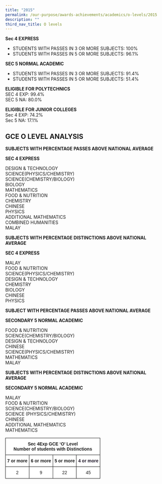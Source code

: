 ```yaml
---
title: "2015"
permalink: /our-purpose/awards-achievements/academics/o-levels/2015
description: ""
third_nav_title: O levels
---
```

**Sec 4 EXPRESS**
* STUDENTS WITH PASSES IN 3 OR MORE SUBJECTS: 100%  
* STUDENTS WITH PASSES IN 5 OR MORE SUBJECTS: 96.1%  
  
**SEC 5 NORMAL ACADEMIC**
* STUDENTS WITH PASSES IN 3 OR MORE SUBJECTS: 91.4%  
* STUDENTS WITH PASSES IN 5 OR MORE SUBJECTS: 51.4%  
  
**ELIGIBLE FOR POLYTECHNICS** <br>
SEC 4 EXP: 99.4%  <br>
SEC 5 NA: 80.0%  
  
**ELIGIBLE FOR JUNIOR COLLEGES** <br>
Sec 4 EXP: 74.2%  <br>
Sec 5 NA: 17.1%

## GCE O LEVEL ANALYSIS

**SUBJECTS WITH PERCENTAGE PASSES ABOVE NATIONAL AVERAGE** 

**SEC 4 EXPRESS**  

DESIGN & TECHNOLOGY  <br>
SCIENCE(PHYSICS/CHEMISTRY)  <br>
SCIENCE(CHEMISTRY/BIOLOGY)  <br>
BIOLOGY  <br>
MATHEMATICS  <br>
FOOD & NUTRITION  <br>
CHEMISTRY  <br>
CHINESE  <br>
PHYSICS  <br>
ADDITIONAL MATHEMATICS  <br>
COMBINED HUMANITIES  <br>
MALAY <br>

**SUBJECTS WITH PERCENTAGE DISTINCTIONS ABOVE NATIONAL AVERAGE**

**SEC 4 EXPRESS**

MALAY  <br>
FOOD & NUTRITION  <br>
SCIENCE(PHYSICS/CHEMISTRY)  <br>
DESIGN & TECHNOLOGY  <br>
CHEMISTRY  <br>
BIOLOGY  <br>
CHINESE  <br>
PHYSICS <br>

**SUBJECT WITH PERCENTAGE PASSES ABOVE NATIONAL AVERAGE**

**SECONDARY 5 NORMAL ACADEMIC**

FOOD & NUTRITION  <br>
SCIENCE(CHEMISTRY/BIOLOGY)  <br>
DESIGN & TECHNOLOGY  <br>
CHINESE  <br>
SCIENCE(PHYSICS/CHEMISTRY)  <br>
MATHEMATICS  <br>
MALAY <br>

**SUBJECTS WITH PERCENTAGE DISTINCTIONS ABOVE NATIONAL AVERAGE**

**SECONDARY 5 NORMAL ACADEMIC**

MALAY  <br>
FOOD & NUTRITION  <br>
SCIENCE(CHEMISTRY/BIOLOGY)  <br>
SCIENCE (PHYSICS/CHEMISTRY)  <br>
CHINESE  <br>
ADDITIONAL MATHEMATICS  <br>
MATHEMATICS <br>


<style type="text/css">
.tg  {border-collapse:collapse;border-spacing:0;}
.tg td{border-color:black;border-style:solid;border-width:1px;font-family:Arial, sans-serif;font-size:14px;
  overflow:hidden;padding:10px 5px;word-break:normal;}
.tg th{border-color:black;border-style:solid;border-width:1px;font-family:Arial, sans-serif;font-size:14px;
  font-weight:normal;overflow:hidden;padding:10px 5px;word-break:normal;}
.tg .tg-9hzb{background-color:#FFF;font-weight:bold;text-align:center;vertical-align:top}
.tg .tg-bion{background-color:#FFF;color:#201829;font-weight:bold;text-align:center;vertical-align:top}
.tg .tg-f4yw{background-color:#FFF;text-align:center;vertical-align:middle}
</style>
<table class="tg">
<thead>
  <tr>
    <th class="tg-9hzb" colspan="4">Sec 4Exp GCE ‘O’ Level<br>Number of students with Distinctions<br></th>
  </tr>
</thead>
<tbody>
  <tr>
    <td class="tg-9hzb"> 7 or more</td>
    <td class="tg-9hzb"> 6 or more</td>
    <td class="tg-9hzb"> 5 or more</td>
    <td class="tg-bion">4 or more </td>
  </tr>
  <tr>
    <td class="tg-f4yw">2</td>
    <td class="tg-f4yw">9</td>
    <td class="tg-f4yw">22</td>
    <td class="tg-f4yw">45</td>
  </tr>
</tbody>
</table>